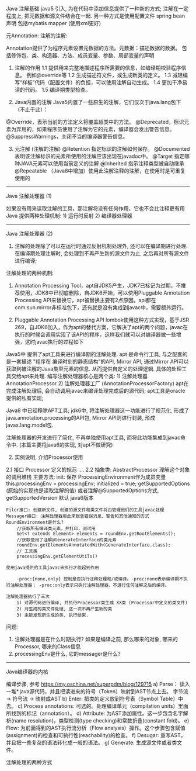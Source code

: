 Java 注解基础
java5 引入, 为在代码中添加信息提供了一种新的方式;
注解在一定程度上, 把元数据和源文件结合在一起.  另一种方式是使用配置文件
    spring bean声明 
    包括mybatis mapper (使用xml更好)

元Annotation: 注解的注解:   

Annotation提供了为程序元素设置元数据的方法。元数据：描述数据的数据。
包括修饰包、类、构造器、方法、成员变量、参数、局部变量的声明

1. 注解的作用
1.1 提供用来完整地描述程序所需要的信息，如编译期校验程序信息。
    例如@override等
1.2 生成描述符文件，或生成新类的定义。
1.3 减轻编写“样板”代码（配置文件）的负担，可以使用注解自动生成。
1.4 更加干净易读的代码。
1.5 编译期类型检查。

2. Java内置的注解
Java5内置了一些原生的注解，它们仅次于java.lang包下（不止于此）：

@Override，表示当前的方法定义将覆盖超类中的方法。
@Deprecated，标识元素为弃用的，如果程序员使用了注解为它的元素，编译器会发出警告信息。
@SuppressWarnings，关闭不当的编译器警告信息。

3. 元注解 (注解的注解) 
@Retention 指定标识的注解如何保存。
@Documented 表明该注解标识的元素所使用的注解应该出现在javadoc中。
@Target  指定哪种JAVA元素可以使用当前定义的注解
@Inherited 指示注释类型被自动继承
@Repeatable （Java8中增加）使用此注解注释的注解，在使用时是可重复使用的

------------------------------
Java 注解处理器 (1)

如果没有用来读取注解的工具，那注解将没有任何作用，它也不会比注释更有用
Java 提供两种处理机制:  1) 运行时反射 2) 编译器处理器

------------------------------
Java 注解处理器 (2)

1. 注解的处理除了可以在运行时通过反射机制处理外, 还可以在编译期进行处理. 在编译期处理注解时,
会处理到不再产生新的源文件为止, 之后再对所有源文件进行编译;


注解处理的两种机制:
1) Annotation Processing Tool，apt自JDK5产生，JDK7已标记为过期，不推荐使用，JDK8中已彻底删除，自JDK6开始，可以使用Pluggable Annotation Processing API来替换它，apt被替换主要有2点原因。api都在com.sun.mirror非标准包下，还有就是没有集成到javac中，需要额外运行。

2) Pluggable Annotation Processing API
lombok使用这种方式实现，基于JSR 269，自JDK6加入，作为apt的替代方案，它解决了apt的两个问题，javac在执行的时候会调用实现了该API的程序，这样我们就可以对编译器做一些增强，这时javac执行的过程如下

Java5中 提供了apt工具来进行编译期的注解处理. apt 是命令行工具, 与之配套的是一套描述 "程序在
编译时刻的静态结构"的API, Mirror API, 通过Mirror API可以获取到被注解的Java类型元素的信息. 
从而提供自定义的处理逻辑. 具体的处理工具交给apt来处理. 编写注解处理器核心是两个类:
    1) 注解处理器 AnnotationProcessor
    2) 注解处理器工厂 (AnnotationProcessorFactory)
apt在完成注解处理后, 会自动调用javac来编译处理完成后的源代码;
apt工具是oracle提供的私有实现;

Java8 中已经移除APT工具; jdk6中, 将注解处理器这一功能进行了规范化, 形成了
java.annotation.processing的API包, Mirror API则进行封装, 形成javax.lang.model包. 

注解处理器的开发进行了简化, 不再单独使用apt工具, 而将此功能集成到javac命令中. (本篇主要将java6的实现, 对apt不做研究)

2. 实例说明, 介绍Processor使用

2.1 接口 Processor 
    定义的规范 ....
2.2 抽象类: AbstractProcessor
    理解这个对象的调用堆栈
    主要方法:
    init:
        保存 ProcessingEnvironment作为成员变量
        this.processingEnv = processingEnv;
        initialized = true;
    getSupportedOptions  (原始的实现也是读取注解的值)
        或者注解@SupportedOptions方式, 
    getSupportedVersion 
        默认 java6版本
    
    Filer接口: 创建新文件, 创建的源文件和类文件将由管理他们的工具javac处理
    Messager接口: 注解处理器用此来报告错误消息、警告和其他通知的方式
    RoundEnvironment是什么?
        //获取所有编译类元素，并打印，测试用
        Set<? extends Element> elements = roundEnv.getRootElements();
        //获取使用了注解@GenerateInterface的类元素
        roundEnv.getElementsAnnotatedWith(GenerateInterface.class);
        // 工具类
        processingEnv.getElementUtils()

    使用java提供的工具javac来执行才能起到作用

        -proc:{none,only} 控制是否执行注释处理和/或编译。-proc:none表示编译期不执行注解处理器； -proc:only表示只执行注解处理器，不进行任何注解之后的编译。

    注解处理器执行了三次
        1) 对源代码进行编译, 并执行Processor类生成 XX类 (Processor中定义的类文件)
        2) 对生成的类文件处理, 这一次不再产生新的类
        3) 未能发现新生成的类, 执行结束.
        

问题:
1) 注解处理器是在什么时期执行? 如果是编译之前, 那么哪来的对象, 哪来的Processor, 哪来的Class信息 
2) processingEnv是什么, 它的messager是什么?

------------------------------
Java编译器的内核

编译步骤, 参考 https://my.oschina.net/superpdm/blog/129715
a) Parse： 读入一堆*.java源代码，并且把读进来的符号（Token）映射到AST节点上去。
    字节流 -> 符号流 -> 映射成AST 
b) Enter: 把类的定义放到符号表（Symbol Table）中去。
c) Process annotations: 可选的。处理编译单元（compilation units）里面所找到的标记（annotation）。
d) Attribute: 为AST添加属性。这一步包含名字解析(name resolution)，类型检测(type checking)和常数折叠(constant fold)。
e) Flow: 为前面得到的AST执行流分析（Flow analysis）操作。这个步骤包含赋值(assignment)的检查和可执行性(reachability)的检查。
f) Desugar: 重写AST， 并且把一些复杂的语法转化成一般的语法。
g) Generate: 生成源文件或者类文件。



注解处理的两种方式